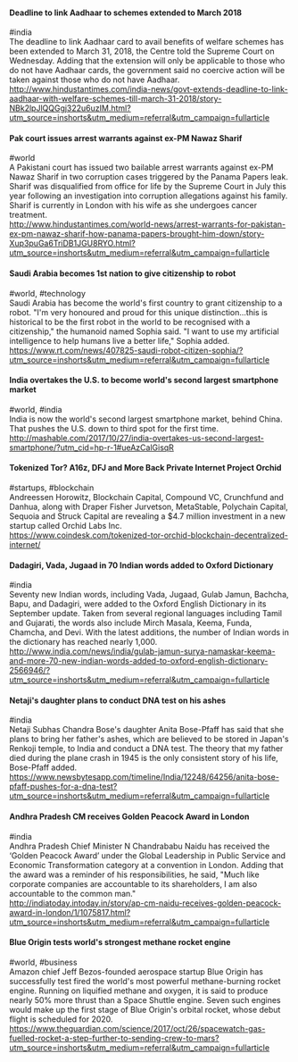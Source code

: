 
#### Deadline to link Aadhaar to schemes extended to March 2018
#india  
The deadline to link Aadhaar card to avail benefits of welfare schemes has been extended to March 31, 2018, the Centre told the Supreme Court on Wednesday. Adding that the extension will only be applicable to those who do not have Aadhaar cards, the government said no coercive action will be taken against those who do not have Aadhaar.  
http://www.hindustantimes.com/india-news/govt-extends-deadline-to-link-aadhaar-with-welfare-schemes-till-march-31-2018/story-NBk2lpJlQQGgj322u6uzIM.html?utm_source=inshorts&utm_medium=referral&utm_campaign=fullarticle

#### Pak court issues arrest warrants against ex-PM Nawaz Sharif
#world  
A Pakistani court has issued two bailable arrest warrants against ex-PM Nawaz Sharif in two corruption cases triggered by the Panama Papers leak. Sharif was disqualified from office for life by the Supreme Court in July this year following an investigation into corruption allegations against his family. Sharif is currently in London with his wife as she undergoes cancer treatment.  
http://www.hindustantimes.com/world-news/arrest-warrants-for-pakistan-ex-pm-nawaz-sharif-how-panama-papers-brought-him-down/story-Xup3puGa6TriDB1JGU8RYO.html?utm_source=inshorts&utm_medium=referral&utm_campaign=fullarticle

#### Saudi Arabia becomes 1st nation to give citizenship to robot
#world, #technology  
Saudi Arabia has become the world's first country to grant citizenship to a robot. "I'm very honoured and proud for this unique distinction...this is historical to be the first robot in the world to be recognised with a citizenship," the humanoid named Sophia said. "I want to use my artificial intelligence to help humans live a better life," Sophia added.  
https://www.rt.com/news/407825-saudi-robot-citizen-sophia/?utm_source=inshorts&utm_medium=referral&utm_campaign=fullarticle

#### India overtakes the U.S. to become world's second largest smartphone market
#world, #india  
India is now the world's second largest smartphone market, behind China. That pushes the U.S. down to third spot for the first time.  
http://mashable.com/2017/10/27/india-overtakes-us-second-largest-smartphone/?utm_cid=hp-r-1#ueAzCalGisqR

#### Tokenized Tor? A16z, DFJ and More Back Private Internet Project Orchid
#startups, #blockchain  
Andreessen Horowitz, Blockchain Capital, Compound VC, Crunchfund and Danhua, along with Draper Fisher Jurvetson, MetaStable, Polychain Capital, Sequoia and Struck Capital are revealing a $4.7 million investment in a new startup called Orchid Labs Inc.  
https://www.coindesk.com/tokenized-tor-orchid-blockchain-decentralized-internet/

#### Dadagiri, Vada, Jugaad in 70 Indian words added to Oxford Dictionary
#india  
Seventy new Indian words, including Vada, Jugaad, Gulab Jamun, Bachcha, Bapu, and Dadagiri, were added to the Oxford English Dictionary in its September update. Taken from several regional languages including Tamil and Gujarati, the words also include Mirch Masala, Keema, Funda, Chamcha, and Devi. With the latest additions, the number of Indian words in the dictionary has reached nearly 1,000.  
http://www.india.com/news/india/gulab-jamun-surya-namaskar-keema-and-more-70-new-indian-words-added-to-oxford-english-dictionary-2566946/?utm_source=inshorts&utm_medium=referral&utm_campaign=fullarticle

#### Netaji's daughter plans to conduct DNA test on his ashes
#india  
Netaji Subhas Chandra Bose's daughter Anita Bose-Pfaff has said that she plans to bring her father's ashes, which are believed to be stored in Japan's Renkoji temple, to India and conduct a DNA test. The theory that my father died during the plane crash in 1945 is the only consistent story of his life, Bose-Pfaff added.  
https://www.newsbytesapp.com/timeline/India/12248/64256/anita-bose-pfaff-pushes-for-a-dna-test?utm_source=inshorts&utm_medium=referral&utm_campaign=fullarticle

#### Andhra Pradesh CM receives Golden Peacock Award in London
#india  
Andhra Pradesh Chief Minister N Chandrababu Naidu has received the ‘Golden Peacock Award’ under the Global Leadership in Public Service and Economic Transformation category at a convention in London. Adding that the award was a reminder of his responsibilities, he said, "Much like corporate companies are accountable to its shareholders, I am also accountable to the common man."  
http://indiatoday.intoday.in/story/ap-cm-naidu-receives-golden-peacock-award-in-london/1/1075817.html?utm_source=inshorts&utm_medium=referral&utm_campaign=fullarticle

#### Blue Origin tests world's strongest methane rocket engine
#world, #business  
Amazon chief Jeff Bezos-founded aerospace startup Blue Origin has successfully test fired the world's most powerful methane-burning rocket engine. Running on liquified methane and oxygen, it is said to produce nearly 50% more thrust than a Space Shuttle engine. Seven such engines would make up the first stage of Blue Origin's orbital rocket, whose debut flight is scheduled for 2020.  
https://www.theguardian.com/science/2017/oct/26/spacewatch-gas-fuelled-rocket-a-step-further-to-sending-crew-to-mars?utm_source=inshorts&utm_medium=referral&utm_campaign=fullarticle
